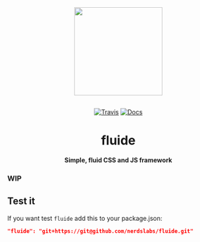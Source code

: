 <div style="text-align:center">
  <img src="https://nerdslabs.github.io/fluide/images/logo.svg" style="width: 200px;margin-bottom:15px" />

  [![Travis](https://img.shields.io/travis/nerdslabs/fluide.svg)](https://travis-ci.org/nerdslabs/fluide) [![Docs](https://img.shields.io/badge/fluide-docs-41338C.svg)](https://nerdslabs.github.io/fluide/)

  # fluide
  **Simple, fluid CSS and JS framework**
</div>

### WIP

## Test it
If you want test `fluide` add this to your package.json:
```json
"fluide": "git+https://git@github.com/nerdslabs/fluide.git"
```